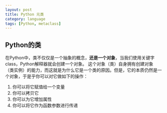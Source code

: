 ```yaml
---
layout: post
title: Python 元类
category: language
tags: [Python, metaclass]
---
```

## Python的类
在Python中，类不仅仅是一个抽象的概念，**还是一个对象**，当我们使用关键字class，Python解释器就会创建一个对象。
这个对象（类）自身拥有创建对象（类实例）的能力，而这就是为什么它是一个类的原因。但是，它的本质仍然是一个对象，于是乎你可以对它做如下的操作：
1. 你可以将它赋值给一个变量
2. 你可以拷贝它
3. 你可以为它增加属性
4. 你可以将它作为函数参数进行传递
